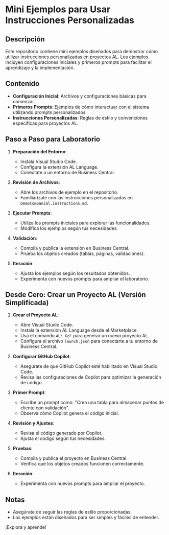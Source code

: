 # Mini Ejemplos para Usar Instrucciones Personalizadas

## Descripción
Este repositorio contiene mini ejemplos diseñados para demostrar cómo utilizar instrucciones personalizadas en proyectos AL. Los ejemplos incluyen configuraciones iniciales y primeros prompts para facilitar el aprendizaje y la implementación.

## Contenido
- **Configuración Inicial**: Archivos y configuraciones básicas para comenzar.
- **Primeros Prompts**: Ejemplos de cómo interactuar con el sistema utilizando prompts personalizados.
- **Instrucciones Personalizadas**: Reglas de estilo y convenciones específicas para proyectos AL.

## Paso a Paso para Laboratorio
1. **Preparación del Entorno**:
   - Instala Visual Studio Code.
   - Configura la extensión AL Language.
   - Conéctate a un entorno de Business Central.

2. **Revisión de Archivos**:
   - Abre los archivos de ejemplo en el repositorio.
   - Familiarízate con las instrucciones personalizadas en `DemoCompanial.instructions.md`.

3. **Ejecutar Prompts**:
   - Utiliza los prompts iniciales para explorar las funcionalidades.
   - Modifica los ejemplos según tus necesidades.

4. **Validación**:
   - Compila y publica la extensión en Business Central.
   - Prueba los objetos creados (tablas, páginas, validaciones).

5. **Iteración**:
   - Ajusta los ejemplos según los resultados obtenidos.
   - Experimenta con nuevos prompts para ampliar el laboratorio.

## Desde Cero: Crear un Proyecto AL (Versión Simplificada)

1. **Crear el Proyecto AL**:
   - Abre Visual Studio Code.
   - Instala la extensión AL Language desde el Marketplace.
   - Usa el comando `AL: Go!` para generar un nuevo proyecto AL.
   - Configura el archivo `launch.json` para conectarte a tu entorno de Business Central.

2. **Configurar GitHub Copilot**:
   - Asegúrate de que GitHub Copilot esté habilitado en Visual Studio Code.
   - Revisa las configuraciones de Copilot para optimizar la generación de código.

3. **Primer Prompt**:
   - Escribe un prompt como: "Crea una tabla para almacenar puntos de cliente con validación".
   - Observa cómo Copilot genera el código inicial.

4. **Revisión y Ajustes**:
   - Revisa el código generado por Copilot.
   - Ajusta el código según tus necesidades.

5. **Pruebas**:
   - Compila y publica el proyecto en Business Central.
   - Verifica que los objetos creados funcionen correctamente.

6. **Iteración**:
   - Experimenta con nuevos prompts para ampliar el proyecto.

## Notas
- Asegúrate de seguir las reglas de estilo proporcionadas.
- Los ejemplos están diseñados para ser simples y fáciles de entender.

¡Explora y aprende!

